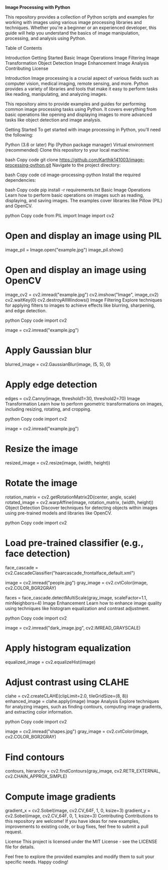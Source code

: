 **Image Processing with Python**

This repository provides a collection of Python scripts and examples for working with images using various image processing libraries and techniques. Whether you're a beginner or an experienced developer, this guide will help you understand the basics of image manipulation, processing, and analysis using Python.

Table of Contents

Introduction
Getting Started
Basic Image Operations
Image Filtering
Image Transformation
Object Detection
Image Enhancement
Image Analysis
Contributing
License

Introduction
Image processing is a crucial aspect of various fields such as computer vision, medical imaging, remote sensing, and more. Python provides a variety of libraries and tools that make it easy to perform tasks like reading, manipulating, and analyzing images.

This repository aims to provide examples and guides for performing common image processing tasks using Python. It covers everything from basic operations like opening and displaying images to more advanced tasks like object detection and image analysis.

Getting Started
To get started with image processing in Python, you'll need the following:

Python (3.6 or later)
Pip (Python package manager)
Virtual environment (recommended)
Clone this repository to your local machine:

bash
Copy code
git clone https://github.com/Karthik141003/image-processing-python.git
Navigate to the project directory:

bash
Copy code
cd image-processing-python
Install the required dependencies:

bash
Copy code
pip install -r requirements.txt
Basic Image Operations
Learn how to perform basic operations on images such as reading, displaying, and saving images. The examples cover libraries like Pillow (PIL) and OpenCV.

python
Copy code
from PIL import Image
import cv2

# Open and display an image using PIL
image_pil = Image.open("example.jpg")
image_pil.show()

# Open and display an image using OpenCV
image_cv2 = cv2.imread("example.jpg")
cv2.imshow("Image", image_cv2)
cv2.waitKey(0)
cv2.destroyAllWindows()
Image Filtering
Explore techniques for applying filters to images to achieve effects like blurring, sharpening, and edge detection.

python
Copy code
import cv2

image = cv2.imread("example.jpg")

# Apply Gaussian blur
blurred_image = cv2.GaussianBlur(image, (5, 5), 0)

# Apply edge detection
edges = cv2.Canny(image, threshold1=30, threshold2=70)
Image Transformation
Learn how to perform geometric transformations on images, including resizing, rotating, and cropping.

python
Copy code
import cv2

image = cv2.imread("example.jpg")

# Resize the image
resized_image = cv2.resize(image, (width, height))

# Rotate the image
rotation_matrix = cv2.getRotationMatrix2D(center, angle, scale)
rotated_image = cv2.warpAffine(image, rotation_matrix, (width, height))
Object Detection
Discover techniques for detecting objects within images using pre-trained models and libraries like OpenCV.

python
Copy code
import cv2

# Load pre-trained classifier (e.g., face detection)
face_cascade = cv2.CascadeClassifier("haarcascade_frontalface_default.xml")

image = cv2.imread("people.jpg")
gray_image = cv2.cvtColor(image, cv2.COLOR_BGR2GRAY)

faces = face_cascade.detectMultiScale(gray_image, scaleFactor=1.1, minNeighbors=4)
Image Enhancement
Learn how to enhance image quality using techniques like histogram equalization and contrast adjustment.

python
Copy code
import cv2

image = cv2.imread("dark_image.jpg", cv2.IMREAD_GRAYSCALE)

# Apply histogram equalization
equalized_image = cv2.equalizeHist(image)

# Adjust contrast using CLAHE
clahe = cv2.createCLAHE(clipLimit=2.0, tileGridSize=(8, 8))
enhanced_image = clahe.apply(image)
Image Analysis
Explore techniques for analyzing images, such as finding contours, computing image gradients, and extracting color information.

python
Copy code
import cv2

image = cv2.imread("shapes.jpg")
gray_image = cv2.cvtColor(image, cv2.COLOR_BGR2GRAY)

# Find contours
contours, hierarchy = cv2.findContours(gray_image, cv2.RETR_EXTERNAL, cv2.CHAIN_APPROX_SIMPLE)

# Compute image gradients
gradient_x = cv2.Sobel(image, cv2.CV_64F, 1, 0, ksize=3)
gradient_y = cv2.Sobel(image, cv2.CV_64F, 0, 1, ksize=3)
Contributing
Contributions to this repository are welcome! If you have ideas for new examples, improvements to existing code, or bug fixes, feel free to submit a pull request.

License
This project is licensed under the MIT License - see the LICENSE file for details.

Feel free to explore the provided examples and modify them to suit your specific needs. Happy coding!
